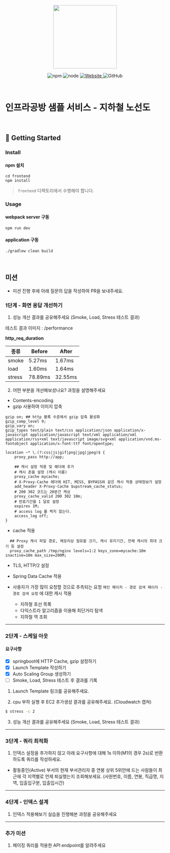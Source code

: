 <p align="center">
    <img width="200px;" src="https://raw.githubusercontent.com/woowacourse/atdd-subway-admin-frontend/master/images/main_logo.png"/>
</p>
<p align="center">
  <img alt="npm" src="https://img.shields.io/badge/npm-%3E%3D%205.5.0-blue">
  <img alt="node" src="https://img.shields.io/badge/node-%3E%3D%209.3.0-blue">
  <a href="https://edu.nextstep.camp/c/R89PYi5H" alt="nextstep atdd">
    <img alt="Website" src="https://img.shields.io/website?url=https%3A%2F%2Fedu.nextstep.camp%2Fc%2FR89PYi5H">
  </a>
  <img alt="GitHub" src="https://img.shields.io/github/license/next-step/atdd-subway-service">
</p>

<br>

# 인프라공방 샘플 서비스 - 지하철 노선도

<br>

## 🚀 Getting Started

### Install
#### npm 설치
```
cd frontend
npm install
```
> `frontend` 디렉토리에서 수행해야 합니다.

### Usage
#### webpack server 구동
```
npm run dev
```
#### application 구동
```
./gradlew clean build
```
<br>

## 미션

* 미션 진행 후에 아래 질문의 답을 작성하여 PR을 보내주세요.


### 1단계 - 화면 응답 개선하기

1. 성능 개선 결과를 공유해주세요 (Smoke, Load, Stress 테스트 결과)

테스트 결과 이미지 : /performance

**http_req_duration**

| 종류     | Before  | After   |
|--------|---------|---------|
| smoke  | 5.27ms  | 1.67ms  |
| load   | 1.60ms  | 1.64ms  |
| stress | 78.89ms | 32.55ms |


2. 어떤 부분을 개선해보셨나요? 과정을 설명해주세요

- Contents-encoding
- gzip 사용하여 이미지 압축

```text
gzip on; ## http 블록 수준에서 gzip 압축 활성화
gzip_comp_level 9;
gzip_vary on;
gzip_types text/plain text/css application/json application/x-javascript application/javascript text/xml application/xml application/rss+xml text/javascript image/svg+xml application/vnd.ms-fontobject application/x-font-ttf font/opentype;
```

```text
location ~* \.(?:css|js|gif|png|jpg|jpeg)$ {
    proxy_pass http://app;
    
    ## 캐시 설정 적용 및 헤더에 추가
    # 캐시 존을 설정 (캐시 이름)
    proxy_cache mycache;
    # X-Proxy-Cache 헤더에 HIT, MISS, BYPASS와 같은 캐시 적중 상태정보가 설정
    add_header X-Proxy-Cache $upstream_cache_status;
    # 200 302 코드는 20분간 캐싱
    proxy_cache_valid 200 302 10m;
    # 만료기간을 1 달로 설정
    expires 1M;
    # access log 를 찍지 않는다.
    access_log off;
}
```

- cache 적용

```text
  ## Proxy 캐시 파일 경로, 메모리상 점유할 크기, 캐시 유지기간, 전체 캐시의 최대 크기 등 설정
  proxy_cache_path /tmp/nginx levels=1:2 keys_zone=mycache:10m inactive=10m max_size=200M;
```   

- TLS, HTTP/2 설정

- Spring Data Cache 적용
- 사용자가 가장 많이 요청할 것으로 추측되는 요청 `메인 페이지 - 경로 검색 페이지 - 경로 검색 요청` 에 대한 캐시 적용
  - 지하철 호선 목록
  - 다익스트라 알고리즘을 이용해 최단거리 탐색
  - 지하철 역 조회


---

### 2단계 - 스케일 아웃

#### 요구사항
- [X] springboot에 HTTP Cache, gzip 설정하기
- [X] Launch Template 작성하기
- [X] Auto Scaling Group 생성하기
- [ ] Smoke, Load, Stress 테스트 후 결과를 기록

1. Launch Template 링크를 공유해주세요.

2. cpu 부하 실행 후 EC2 추가생성 결과를 공유해주세요. (Cloudwatch 캡쳐)

```sh
$ stress -c 2
```

3. 성능 개선 결과를 공유해주세요 (Smoke, Load, Stress 테스트 결과)

---

### 3단계 - 쿼리 최적화

1. 인덱스 설정을 추가하지 않고 아래 요구사항에 대해 1s 이하(M1의 경우 2s)로 반환하도록 쿼리를 작성하세요.

- 활동중인(Active) 부서의 현재 부서관리자 중 연봉 상위 5위안에 드는 사람들이 최근에 각 지역별로 언제 퇴실했는지 조회해보세요. (사원번호, 이름, 연봉, 직급명, 지역, 입출입구분, 입출입시간)

---

### 4단계 - 인덱스 설계

1. 인덱스 적용해보기 실습을 진행해본 과정을 공유해주세요

---

### 추가 미션

1. 페이징 쿼리를 적용한 API endpoint를 알려주세요

